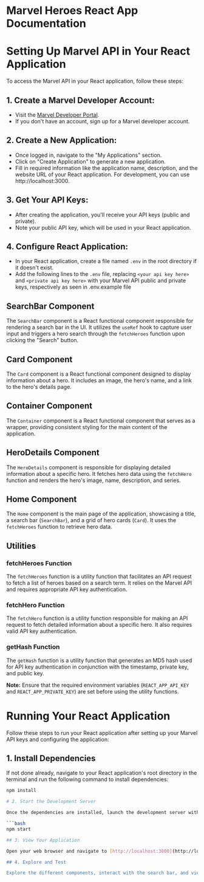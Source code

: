# Marvel Heroes React App Documentation


# Setting Up Marvel API in Your React Application

To access the Marvel API in your React application, follow these steps:

## 1. Create a Marvel Developer Account:

- Visit the [Marvel Developer Portal](https://developer.marvel.com/).
- If you don't have an account, sign up for a Marvel developer account.

## 2. Create a New Application:

- Once logged in, navigate to the "My Applications" section.
- Click on "Create Application" to generate a new application.
- Fill in required information like the application name, description, and the website URL of your React application. For development, you can use http://localhost:3000.

## 3. Get Your API Keys:

- After creating the application, you'll receive your API keys (public and private).
- Note your public API key, which will be used in your React application.

## 4. Configure React Application:

- In your React application, create a file named `.env` in the root directory if it doesn't exist.
- Add the following lines to the `.env` file, replacing `<your api key here>` and `<private api key here>` with your Marvel API public and private keys, respectively as seen in .env.example file

## SearchBar Component

The `SearchBar` component is a React functional component responsible for rendering a search bar in the UI. It utilizes the `useRef` hook to capture user input and triggers a hero search through the `fetchHeroes` function upon clicking the "Search" button.

## Card Component

The `Card` component is a React functional component designed to display information about a hero. It includes an image, the hero's name, and a link to the hero's details page.

## Container Component

The `Container` component is a React functional component that serves as a wrapper, providing consistent styling for the main content of the application.

## HeroDetails Component

The `HeroDetails` component is responsible for displaying detailed information about a specific hero. It fetches hero data using the `fetchHero` function and renders the hero's image, name, description, and series.

## Home Component

The `Home` component is the main page of the application, showcasing a title, a search bar (`SearchBar`), and a grid of hero cards (`Card`). It uses the `fetchHeroes` function to retrieve hero data.

## Utilities

### fetchHeroes Function

The `fetchHeroes` function is a utility function that facilitates an API request to fetch a list of heroes based on a search term. It relies on the Marvel API and requires appropriate API key authentication.

### fetchHero Function

The `fetchHero` function is a utility function responsible for making an API request to fetch detailed information about a specific hero. It also requires valid API key authentication.

### getHash Function

The `getHash` function is a utility function that generates an MD5 hash used for API key authentication in conjunction with the timestamp, private key, and public key.

**Note:** Ensure that the required environment variables (`REACT_APP_API_KEY` and `REACT_APP_PRIVATE_KEY`) are set before using the utility functions.

# Running Your React Application

Follow these steps to run your React application after setting up your Marvel API keys and configuring the application:

## 1. Install Dependencies

If not done already, navigate to your React application's root directory in the terminal and run the following command to install dependencies:

```bash
npm install

# 2. Start the Development Server

Once the dependencies are installed, launch the development server with the following command:

```bash
npm start

## 3. View Your Application

Open your web browser and navigate to [http://localhost:3000](http://localhost:3000) if it doesn't open automatically. You should see your Marvel-themed React application.

## 4. Explore and Test

Explore the different components, interact with the search bar, and view hero details to ensure that the Marvel API integration is functioning as expected.
